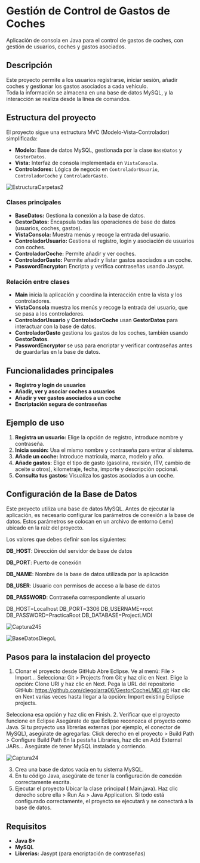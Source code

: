 # Gestión de Control de Gastos de Coches

Aplicación de consola en Java para el control de gastos de coches, con gestión de usuarios, coches y gastos asociados.

## Descripción

Este proyecto permite a los usuarios registrarse, iniciar sesión, añadir coches y gestionar los gastos asociados a cada vehículo.  
Toda la información se almacena en una base de datos MySQL, y la interacción se realiza desde la línea de comandos.

## Estructura del proyecto

El proyecto sigue una estructura MVC (Modelo-Vista-Controlador) simplificada:

- **Modelo:** Base de datos MySQL, gestionada por la clase `BaseDatos` y `GestorDatos`.
- **Vista:** Interfaz de consola implementada en `VistaConsola`.
- **Controladores:** Lógica de negocio en `ControladorUsuario`, `ControladorCoche` y `ControladorGasto`.

![EstructuraCarpetas2](https://github.com/user-attachments/assets/02d77104-a8c3-4584-b349-ce0a0e53eeef)


### Clases principales

- **BaseDatos:** Gestiona la conexión a la base de datos.
- **GestorDatos:** Encapsula todas las operaciones de base de datos (usuarios, coches, gastos).
- **VistaConsola:** Muestra menús y recoge la entrada del usuario.
- **ControladorUsuario:** Gestiona el registro, login y asociación de usuarios con coches.
- **ControladorCoche:** Permite añadir y ver coches.
- **ControladorGasto:** Permite añadir y listar gastos asociados a un coche.
- **PasswordEncryptor:** Encripta y verifica contraseñas usando Jasypt.

### Relación entre clases

- **Main** inicia la aplicación y coordina la interacción entre la vista y los controladores.
- **VistaConsola** muestra los menús y recoge la entrada del usuario, que se pasa a los controladores.
- **ControladorUsuario** y **ControladorCoche** usan **GestorDatos** para interactuar con la base de datos.
- **ControladorGasto** gestiona los gastos de los coches, también usando **GestorDatos**.
- **PasswordEncryptor** se usa para encriptar y verificar contraseñas antes de guardarlas en la base de datos.

## Funcionalidades principales

- **Registro y login de usuarios**
- **Añadir, ver y asociar coches a usuarios**
- **Añadir y ver gastos asociados a un coche**
- **Encriptación segura de contraseñas**

## Ejemplo de uso

1. **Registra un usuario:** Elige la opción de registro, introduce nombre y contraseña.
2. **Inicia sesión:** Usa el mismo nombre y contraseña para entrar al sistema.
3. **Añade un coche:** Introduce matrícula, marca, modelo y año.
4. **Añade gastos:** Elige el tipo de gasto (gasolina, revisión, ITV, cambio de aceite u otros), kilometraje, fecha, importe y descripción opcional.
5. **Consulta tus gastos:** Visualiza los gastos asociados a un coche.

## Configuración de la Base de Datos
Este proyecto utiliza una base de datos MySQL. Antes de ejecutar la aplicación, es necesario configurar los parámetros de conexión a la base de datos. Estos parámetros se colocan en un archivo de entorno (.env) ubicado en la raíz del proyecto.

Los valores que debes definir son los siguientes:

**DB_HOST**: Dirección del servidor de base de datos 

**DB_PORT**: Puerto de conexión 

**DB_NAME**: Nombre de la base de datos utilizada por la aplicación

**DB_USER**: Usuario con permisos de acceso a la base de datos

**DB_PASSWORD**: Contraseña correspondiente al usuario

DB_HOST=Localhost
DB_PORT=3306
DB_USERNAME=root
DB_PASSWORD=PracticaRoot
DB_DATABASE=ProjectLMDI

![Captura245](https://github.com/user-attachments/assets/ff01a3ca-3ba9-447f-9a72-e346871f5cdd)


![BaseDatosDiegoL](https://github.com/user-attachments/assets/ea494770-d955-4fa6-8e77-b7b44be816a7)



## Pasos para la instalacion del proyecto
1. Clonar el proyecto desde GitHub
Abre Eclipse.
Ve al menú: File > Import...
Selecciona: Git > Projects from Git y haz clic en Next.
Elige la opción: Clone URI y haz clic en Next.
Pega la URL del repositorio GitHub:
https://github.com/diegolarra06/GestorCocheLMDI.git
Haz clic en Next varias veces hasta llegar a la opción: Import existing Eclipse projects.

Selecciona esa opción y haz clic en Finish.
2. Verificar que el proyecto funcione en Eclipse
Asegúrate de que Eclipse reconozca el proyecto como Java.
Si tu proyecto usa librerías externas (por ejemplo, el conector de MySQL), asegúrate de agregarlas:
Click derecho en el proyecto > Build Path > Configure Build Path
En la pestaña Libraries, haz clic en Add External JARs...
Asegúrate de tener MySQL instalado y corriendo.

![Captura24](https://github.com/user-attachments/assets/b6a83b11-9580-44d8-9de8-0179e5010f2d)


3. Crea una base de datos vacía en tu sistema MySQL.
4. En tu código Java, asegúrate de tener la configuración de conexión correctamente escrita.
5. Ejecutar el proyecto
Ubicar la clase principal ( Main.java).
Haz clic derecho sobre ella > Run As > Java Application.
Si todo está configurado correctamente, el proyecto se ejecutará y se conectará a la base de datos.

## Requisitos

- **Java 8+**
- **MySQL**
- **Librerias:** Jasypt (para encriptación de contraseñas)


